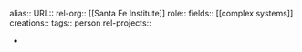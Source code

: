 alias::
URL::
rel-org:: [[Santa Fe Institute]]
role::
fields:: [[complex systems]]
creations::
tags:: person
rel-projects::


-
